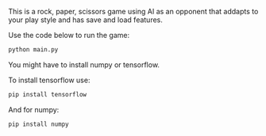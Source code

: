 This is a rock, paper, scissors game using AI as an opponent that addapts to your play style and has save and load features.

Use the code below to run the game:
```bash
python main.py
```
You might have to install numpy or tensorflow.

To install tensorflow use:
```bash
pip install tensorflow
```
And for numpy:
```bash
pip install numpy
```

